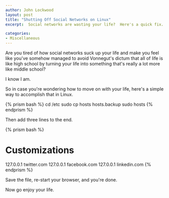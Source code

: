 ```yaml
---
author: John Lockwood
layout: post
title: "Shutting Off Social Networks on Linux" 
excerpt:  Social networks are wasting your life?  Here's a quick fix.

categories:
- Miscellaneous
---
```


Are you tired of how social networks suck up your life and make you feel like you've somehow managed to avoid Vonnegut's dictum that all of life is like high school by turning your life into something that's really a lot more like middle school?

I know I am.

So in case you're wondering how to move on with your life, here's a simple way to accomplish that in Linux.

{% prism bash %}
cd /etc
sudo cp hosts hosts.backup
sudo <youreditor> hosts
{% endprism %}

Then add three lines to the end.

{% prism bash %}
# Customizations
127.0.0.1 	twitter.com
127.0.0.1   facebook.com
127.0.0.1   linkedin.com
{% endprism %}

Save the file, re-start your browser, and you're done.

Now go enjoy your life.